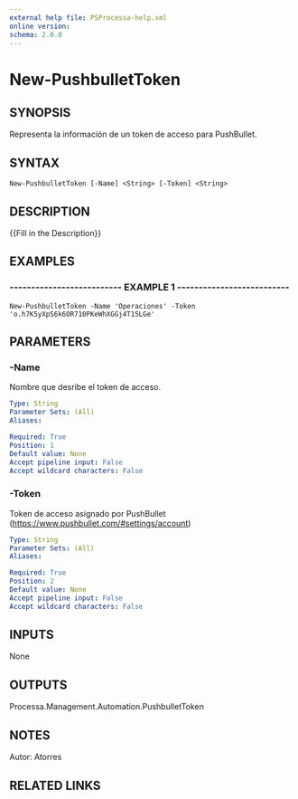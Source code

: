 ```yaml
---
external help file: PSProcessa-help.xml
online version: 
schema: 2.0.0
---
```


# New-PushbulletToken

## SYNOPSIS
Representa la información de un token de acceso para PushBullet.

## SYNTAX

```
New-PushbulletToken [-Name] <String> [-Token] <String>
```

## DESCRIPTION
{{Fill in the Description}}

## EXAMPLES

### -------------------------- EXAMPLE 1 --------------------------
```
New-PushbulletToken -Name 'Operaciones' -Token 'o.h7K5yXpS6k6OR710PKeWhXGGj4T15LGe'
```

## PARAMETERS

### -Name
Nombre que desribe el token de acceso.

```yaml
Type: String
Parameter Sets: (All)
Aliases: 

Required: True
Position: 1
Default value: None
Accept pipeline input: False
Accept wildcard characters: False
```

### -Token
Token de acceso asignado por PushBullet (https://www.pushbullet.com/#settings/account)

```yaml
Type: String
Parameter Sets: (All)
Aliases: 

Required: True
Position: 2
Default value: None
Accept pipeline input: False
Accept wildcard characters: False
```

## INPUTS
None

## OUTPUTS

Processa.Management.Automation.PushbulletToken

## NOTES
Autor: Atorres

## RELATED LINKS

